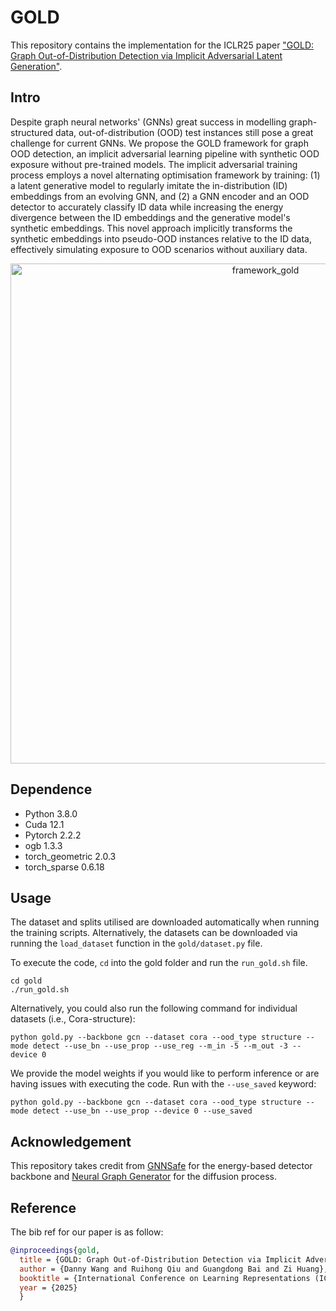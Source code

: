 # GOLD

This repository contains the implementation for the ICLR25 paper ["GOLD: Graph Out-of-Distribution Detection via Implicit Adversarial Latent Generation"](https://arxiv.org/abs/2502.05780).

## Intro

Despite graph neural networks' (GNNs) great success in modelling graph-structured data, out-of-distribution (OOD) test instances still pose a great challenge for current GNNs. We propose the GOLD framework for graph OOD detection, an implicit adversarial learning pipeline with synthetic OOD exposure without pre-trained models. The implicit adversarial training process employs a novel alternating optimisation framework by training: (1) a latent generative model to regularly imitate the in-distribution (ID) embeddings from an evolving GNN, and (2) a GNN encoder and an OOD detector to accurately classify ID data while increasing the energy divergence between the ID embeddings and the generative model's synthetic embeddings. This novel approach implicitly transforms the synthetic embeddings into pseudo-OOD instances relative to the ID data, effectively simulating exposure to OOD scenarios without auxiliary data.
<p align="center" width="100%">
<img width="800" alt="framework_gold" src="https://github.com/user-attachments/assets/5a3f0ea4-b8c9-422e-a540-91ff680c726b" />
</p>

## Dependence
- Python 3.8.0
- Cuda 12.1
- Pytorch 2.2.2
- ogb 1.3.3
- torch_geometric 2.0.3
- torch_sparse 0.6.18
  
## Usage
The dataset and splits utilised are downloaded automatically when running the training scripts. Alternatively, the datasets can be downloaded via running the ```load_dataset``` function in the ```gold/dataset.py``` file.

To execute the code, ``` cd ``` into the gold folder and run the ``` run_gold.sh ``` file.
```shell
cd gold
./run_gold.sh
```
Alternatively, you could also run the following command for individual datasets (i.e., Cora-structure):
```shell
python gold.py --backbone gcn --dataset cora --ood_type structure --mode detect --use_bn --use_prop --use_reg --m_in -5 --m_out -3 --device 0
```

We provide the model weights if you would like to perform inference or are having issues with executing the code. Run with the ``` --use_saved ``` keyword:
```shell
python gold.py --backbone gcn --dataset cora --ood_type structure --mode detect --use_bn --use_prop --device 0 --use_saved
```


## Acknowledgement

This repository takes credit from [GNNSafe](https://github.com/qitianwu/GraphOOD-GNNSafe/tree/main) for the energy-based detector backbone and [Neural Graph Generator](https://github.com/iakovosevdaimon/Neural-Graph-Generator/tree/main) for the diffusion process.

## Reference 
The bib ref for our paper is as follow:

```bibtex
@inproceedings{gold,
  title = {GOLD: Graph Out-of-Distribution Detection via Implicit Adversarial Latent Generation},
  author = {Danny Wang and Ruihong Qiu and Guangdong Bai and Zi Huang},
  booktitle = {International Conference on Learning Representations (ICLR)},
  year = {2025}
  }
```
